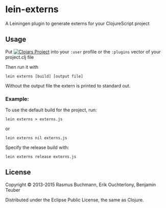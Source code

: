 # lein-externs

A Leiningen plugin to generate externs for your ClojureScript project

## Usage

Put 
[![Clojars Project](https://img.shields.io/clojars/v/lein-externs.svg)](https://clojars.org/lein-externs)
into your `:user` profile or the `:plugins` vector of your project.clj file

Then run it with

```
lein externs [build] [output file]
``` 

Without the output file the extern is printed to standard out.


### Example:

To use the default build for the project, run:
```
lein externs > externs.js
```
or
```
lein externs nil externs.js
```


Specify the release build with:

```
lein externs release externs.js
```


## License

Copyright © 2013-2015 Rasmus Buchmann, Erik Ouchterlony, Benjamin Teuber

Distributed under the Eclipse Public License, the same as Clojure.
